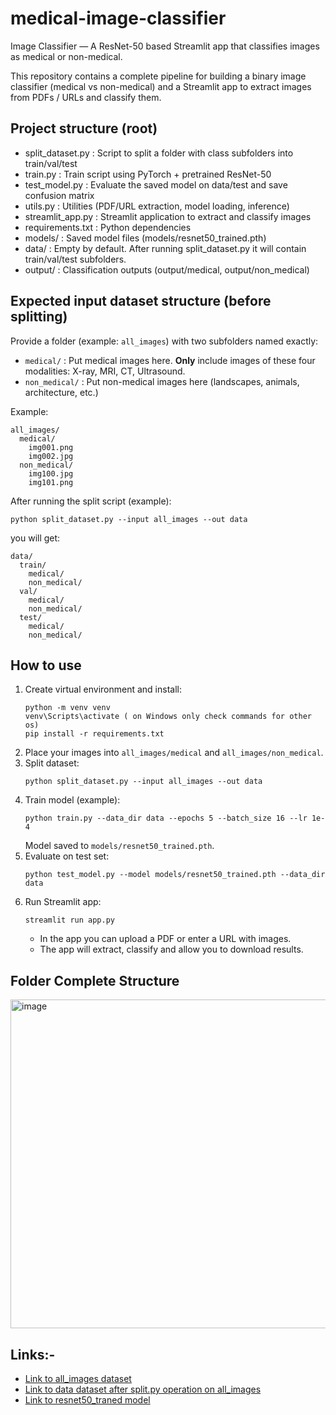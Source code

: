 # medical-image-classifier
Image Classifier — A ResNet-50 based Streamlit app that classifies images as medical or non-medical. 

This repository contains a complete pipeline for building a binary image classifier (medical vs non-medical)
and a Streamlit app to extract images from PDFs / URLs and classify them.

## Project structure (root)
- split_dataset.py       : Script to split a folder with class subfolders into train/val/test
- train.py               : Train script using PyTorch + pretrained ResNet-50
- test_model.py          : Evaluate the saved model on data/test and save confusion matrix
- utils.py               : Utilities (PDF/URL extraction, model loading, inference)
- streamlit_app.py       : Streamlit application to extract and classify images
- requirements.txt       : Python dependencies
- models/                : Saved model files (models/resnet50_trained.pth)
- data/                  : Empty by default. After running split_dataset.py it will contain train/val/test subfolders.
- output/                : Classification outputs (output/medical, output/non_medical)

## Expected input dataset structure (before splitting)
Provide a folder (example: `all_images`) with two subfolders named exactly:
- `medical/`      : Put medical images here. **Only** include images of these four modalities: X-ray, MRI, CT, Ultrasound.
- `non_medical/`  : Put non-medical images here (landscapes, animals, architecture, etc.)

Example:
```
all_images/
  medical/
    img001.png
    img002.jpg
  non_medical/
    img100.jpg
    img101.png
```

After running the split script (example):
```
python split_dataset.py --input all_images --out data
```
you will get:
```
data/
  train/
    medical/
    non_medical/
  val/
    medical/
    non_medical/
  test/
    medical/
    non_medical/
```


## How to use
1. Create virtual environment and install:
   ```
   python -m venv venv
   venv\Scripts\activate ( on Windows only check commands for other os)
   pip install -r requirements.txt
   ```
2. Place your images into `all_images/medical` and `all_images/non_medical`.
3. Split dataset:
   ```
   python split_dataset.py --input all_images --out data
   ```
4. Train model (example):
   ```
   python train.py --data_dir data --epochs 5 --batch_size 16 --lr 1e-4
   ```
   Model saved to `models/resnet50_trained.pth`.
5. Evaluate on test set:
   ```
   python test_model.py --model models/resnet50_trained.pth --data_dir data
   ```
6. Run Streamlit app:
   ```
   streamlit run app.py
   ```
   - In the app you can upload a PDF or enter a URL with images.
   - The app will extract, classify and allow you to download results.



## Folder Complete Structure

<img width="850" height="526" alt="image" src="https://github.com/user-attachments/assets/58bd597a-5cf4-41dc-8ddd-ae5815703c2c" />



## Links:- 

   - [Link to all_images dataset](https://drive.google.com/drive/folders/10T-3wRP8-Ps4szhYR8zacDDZOib6UmF9?usp=sharing)
   - [Link to data dataset after split.py operation on all_images](https://drive.google.com/drive/folders/1FVnHA9e4V31fjiOC3lXNtcb8-QdHHb8_?usp=sharing)
   - [Link to resnet50_traned model](https://drive.google.com/drive/folders/1gOaF0GEBBtUw1clAk-k27h6ZJDXGgP9X?usp=sharing)
   








